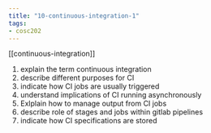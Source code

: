 ```yaml
---
title: "10-continuous-integration-1"
tags: 
- cosc202
---
```


[[continuous-integration]]

1. explain the term continuous integration
2. describe different purposes for CI
3. indicate how CI jobs are usually triggered
4. understand implications of CI running asynchronously
5. Exlplain how to manage output from CI jobs
6. describe role of stages and jobs within gitlab pipelines
7. indicate how CI specifications are stored
